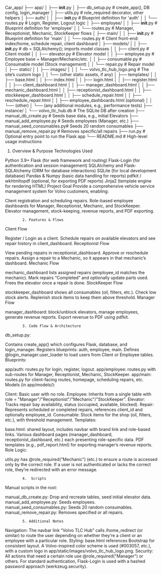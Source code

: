 Car_app/
├── app/
│   ├── __init__.py
│   ├── db_setup.py          # create_app(), DB config, login_manager
│   ├── utils.py             # role_required decorator, other helpers
│   ├── auth/
│   │   ├── __init__.py      # Blueprint definition for 'auth'
│   │   └── routes.py        # Login, Register, Logout logic
│   ├── employee/
│   │   ├── __init__.py      # Blueprint definition for 'employee'
│   │   └── routes.py        # Manager, Receptionist, Mechanic, StockKeeper flows
│   ├── main/
│   │   ├── __init__.py      # Blueprint definition for 'main'
│   │   └── routes.py        # Client front-end: index/home, schedule repair, client dashboard
│   ├── models/
│   │   ├── __init__.py      # db = SQLAlchemy(); imports model classes
│   │   ├── client.py        # Client model
│   │   ├── elevator.py      # Elevator model
│   │   ├── employee.py      # Employee base + Manager/Mechanic/etc.
│   │   ├── consumable.py    # Consumable model (Stock management)
│   │   └── repair.py        # Repair model
│   ├── static/
│   │   ├── images/
│   │   │   └── volvo_tlc_hub_logo.png  # The site’s custom logo
│   │   └── (other static assets, if any)
│   ├── templates/
│   │   ├── base.html
│   │   ├── index.html
│   │   ├── login.html
│   │   ├── register.html
│   │   ├── client_dashboard.html
│   │   ├── manager_dashboard.html
│   │   ├── mechanic_dashboard.html
│   │   ├── receptionist_dashboard.html
│   │   ├── stockkeeper_dashboard.html
│   │   ├── schedule_repair.html
│   │   ├── reschedule_repair.html
│   │   ├── employee_dashboards.html (optional)
│   │   └── (other)
│   └── (any additional modules, e.g., performance tests)
├── instance/
│   └── volvo_tlc_hub.db     # The SQLite DB after creation
├── manual_db_create.py       # Seeds base data, e.g., initial Elevators
├── manual_add_employee.py    # Seeds employees (Manager, etc.)
├── manual_seed_consumables.py# Seeds 20 random consumables
├── manual_remove_repair.py   # Removes specific/all repairs
├── run.py                    # Optional entry point to run the Flask app
└── README.md                 # High-level usage instructions


1. Overview & Purpose
Technologies Used

Python 3.9+
Flask (for web framework and routing)
Flask-Login (for authentication and session management)
SQLAlchemy and Flask-SQLAlchemy (ORM for database interactions)
SQLite (for local development database)
Pandas & Numpy (basic data handling for reports)
pdfkit / wkhtmltopdf (optional, for exporting PDF reports)
Jinja2 (template engine for rendering HTML)
Project Goal
Provide a comprehensive vehicle service management system for Volvo customers, enabling:

Client registration and scheduling repairs.
Role-based employee dashboards for Manager, Receptionist, Mechanic, and StockKeeper.
Elevator management, stock-keeping, revenue reports, and PDF exporting.

            2. Features & Flows
Client Flow

Register / Login as a client.
Schedule repairs on available elevators and see repair history in client_dashboard.
Receptionist Flow

View pending repairs in receptionist_dashboard.
Approve or reschedule repairs.
Assign a repair to a Mechanic, so it appears in that mechanic’s dashboard.
Mechanic Flow

mechanic_dashboard lists assigned repairs (employee_id matches the mechanic).
Mark repairs “Completed” and optionally update parts used.
Frees the elevator once a repair is done.
StockKeeper Flow

stockkeeper_dashboard shows all consumables (oil, filters, etc.).
Check low stock alerts.
Replenish stock items to keep them above threshold.
Manager Flow

manager_dashboard: block/unblock elevators, manage employees, generate revenue reports.
Export revenue to PDF using pdfkit.

            3. Code Flow & Architecture
db_setup.py:

Contains create_app() which configures Flask, database, and login_manager.
Registers blueprints: auth, employee, main.
Defines @login_manager.user_loader to load users from Client or Employee tables.
Blueprints:

app/auth: routes.py for login, register, logout.
app/employee: routes.py with sub-routes for Manager, Receptionist, Mechanic, StockKeeper.
app/main: routes.py for client-facing routes, homepage, scheduling repairs, etc.
Models (in app/models/):

Client: Basic user with no role.
Employee: Inherits from a single table with role = "Manager"/"Receptionist"/"Mechanic"/"StockKeeper".
Elevator: Tracks repair bay availability, status (occupied, available, blocked).
Repair: Represents scheduled or completed repairs, references client_id and optionally employee_id.
Consumable: Stock items for the shop (oil, filters, etc.), with threshold management.
Templates:

base.html: shared layout, includes navbar with brand link and role-based links.
Various dashboard pages (manager_dashboard, receptionist_dashboard, etc.) each presenting role-specific data.
PDF templates (e.g., pdf_report.html) for exporting manager’s revenue reports.
Role Logic:

utils.py has @role_required("Mechanic") (etc.) to ensure a route is accessed only by the correct role.
If a user is not authenticated or lacks the correct role, they’re redirected with an error message.

            4.  Scripts
Manual scripts in the root:

manual_db_create.py: Drop and recreate tables, seed initial elevator data.
manual_add_employee.py: Seeds employees.
manual_seed_consumables.py: Seeds 20 random consumables.
manual_remove_repair.py: Removes specified or all repairs.

            5. Additional Notes
Navigation:
The navbar link “Volvo TLC Hub” calls /home_redirect (or similar) to route the user depending on whether they’re a client or an employee with a particular role.
Styling:
base.html references Bootstrap for consistent layout.
A Volvo-inspired color scheme is used (#003057, etc.), with a custom logo in app/static/images/volvo_tlc_hub_logo.png.
Security:
All actions that need a certain role use @role_required("Manager") or others.
For standard authentication, Flask-Login is used with a hashed password approach (werkzeug.security).
